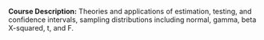 **Course Description:** Theories and applications of estimation, testing, and confidence intervals, sampling distributions including normal, gamma, beta X-squared, t, and F.